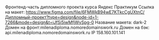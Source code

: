 Фронтенд-часть дипломного проекта курса Яндекс Практикум
Ссылка на макет: https://www.figma.com/file/6FMWkB94wE7KTkcCgUXtnC/Дипломный-проект?type=design&node-id=1-7266&mode=design&t=iJfSi5iwMfjWySpg-0
Название макета: dark-2
Домен на фронт:milenadiploma.nomoredomainswork.ru
Домен на бэк: api.milenadiploma.nomoredomainswork.ru
IP 158.160.101.141
